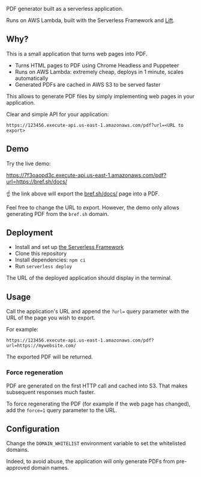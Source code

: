 PDF generator built as a serverless application.

Runs on AWS Lambda, built with the Serverless Framework and [Lift](https://github.com/getlift/lift).

## Why?

This is a small application that turns web pages into PDF.

- Turns HTML pages to PDF using Chrome Headless and Puppeteer
- Runs on AWS Lambda: extremely cheap, deploys in 1 minute, scales automatically
- Generated PDFs are cached in AWS S3 to be served faster

This allows to generate PDF files by simply implementing web pages in your application.

Clear and simple API for your application:

```
https://123456.execute-api.us-east-1.amazonaws.com/pdf?url=<URL to export>
```

## Demo

Try the live demo:

https://7f3oaopd3c.execute-api.us-east-1.amazonaws.com/pdf?url=https://bref.sh/docs/

☝️ the link above will export the [bref.sh/docs/](https://bref.sh/docs/) page into a PDF.

Feel free to change the URL to export. However, the demo only allows generating PDF from the `bref.sh` domain.

## Deployment

- Install and set up [the Serverless Framework](https://www.serverless.com/framework/docs/getting-started/)
- Clone this repository
- Install dependencies: `npm ci`
- Run `serverless deploy`

The URL of the deployed application should display in the terminal.

## Usage

Call the application's URL and append the `?url=` query parameter with the URL of the page you wish to export.

For example:

```
https://123456.execute-api.us-east-1.amazonaws.com/pdf?url=https://mywebsite.com/
```

The exported PDF will be returned.

### Force regeneration

PDF are generated on the first HTTP call and cached into S3. That makes subsequent responses much faster.

To force regenerating the PDF (for example if the web page has changed), add the `force=1` query parameter to the URL.

## Configuration

Change the `DOMAIN_WHITELIST` environment variable to set the whitelisted domains.

Indeed, to avoid abuse, the application will only generate PDFs from pre-approved domain names.
